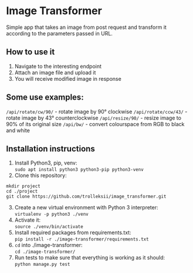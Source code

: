# Image Transformer
Simple app that takes an image from post request and transform it according to the parameters passed in URL.

## How to use it
1. Navigate to the interesting endpoint
2. Attach an image file and upload it
3. You will receive modified image in response

## Some use examples:

`/api/rotate/cw/90/` - rotate image by 90° clockwise
`/api/rotate/ccw/43/` - rotate image by 43° counterclockwise
`/api/resize/90/` - resize image to 90% of its original size
`/api/bw/` - convert colourspace from RGB to black and white


## Installation instructions
1. Install Python3, pip, venv:<br>
`sudo apt install python3 python3-pip python3-venv`
2. Clone this repository:<br>
```
mkdir project
cd ./project
git clone https://github.com/trolleksii/image_transformer.git
```
3. Create a new virtual environment with Python 3 interpreter:<br>
 `virtualenv -p python3 ./venv`
4. Activate it:<br>
 `source ./venv/bin/activate`
5. Install required packages from requirements.txt:<br>
 `pip install -r ./image-transformer/requirements.txt`
6. `cd` into ./image-transformer:<br>
 `cd ./image-transformer/`
7. Run tests to make sure that everything is working as it should:<br>
 `python manage.py test`
